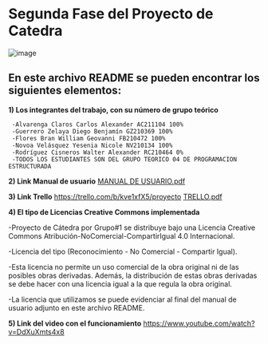 # Segunda Fase del Proyecto de Catedra

![image](https://user-images.githubusercontent.com/79995182/115089981-d773aa80-9ed0-11eb-9057-cbb1d840ff46.png)

 ## En este archivo README se pueden encontrar los siguientes elementos:
 
**1) Los integrantes del trabajo, con su número de grupo teórico**

     -Alvarenga Claros Carlos Alexander AC211104 100%
     -Guerrero Zelaya Diego Benjamín GZ210369 100%
     -Flores Bran William Geovanni FB210472 100%
     -Novoa Velásquez Yesenia Nicole NV210134 100%
     -Rodríguez Cisneros Walter Alexander RC210464 0%
     -TODOS LOS ESTUDIANTES SON DEL GRUPO TEORICO 04 DE PROGRAMACION ESTRUCTURADA


**2) Link Manual de usuario**
    [MANUAL DE USUARIO.pdf](https://github.com/Carlos-Alvarenga721/Proyecto_Catedra/files/6333066/MANUAL.DE.USUARIO.pdf)



**3) Link Trello**
    https://trello.com/b/kve1xfX5/proyecto
    [TRELLO.pdf](https://github.com/Carlos-Alvarenga721/Proyecto_Catedra/files/6333108/TRELLO.pdf)

  

**4) El tipo de Licencias Creative Commons implementada**

   -Proyecto de Cátedra por Grupo#1 se distribuye bajo una Licencia Creative Commons Atribución-NoComercial-CompartirIgual 4.0 Internacional.
   
   -Licencia del tipo (Reconocimiento - No Comercial - Compartir Igual).
   
   -Esta licencia no permite un uso comercial de la obra original ni de las posibles obras derivadas. Además, la distribución de estas obras derivadas se debe hacer con una         licencia igual a la que regula la obra original.
   
   -La licencia que utilizamos se puede evidenciar al final del manual de usuario adjunto en este archivo README.
 

**5) Link del video con el funcionamiento**
     https://www.youtube.com/watch?v=DdXuXmts4x8
 
